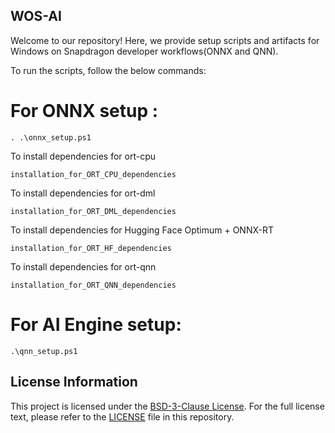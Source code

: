 ## WOS-AI
Welcome to our repository! Here, we provide setup scripts and artifacts for Windows on Snapdragon developer workflows(ONNX and QNN). 

To run the scripts, follow the below commands:
# For ONNX setup :
``` shell
. .\onnx_setup.ps1
```
To install dependencies for ort-cpu
``` shell
installation_for_ORT_CPU_dependencies
```
To install dependencies for ort-dml
``` shell
installation_for_ORT_DML_dependencies
```
To install dependencies for Hugging Face Optimum + ONNX-RT 
``` shell
installation_for_ORT_HF_dependencies
```
To install dependencies for ort-qnn
``` shell
installation_for_ORT_QNN_dependencies
```
# For AI Engine setup:
``` shell
.\qnn_setup.ps1
```
##  License Information

This project is licensed under the [BSD-3-Clause License](https://spdx.org/licenses/BSD-3-Clause.html). For the full license text, please refer to the [LICENSE](LICENSE) file in this repository.
